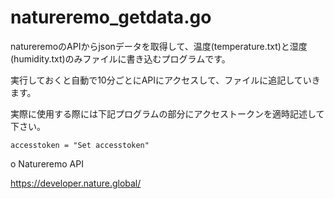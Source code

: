 # natureremo_getdata.go

natureremoのAPIからjsonデータを取得して、温度(temperature.txt)と湿度(humidity.txt)のみファイルに書き込むプログラムです。

実行しておくと自動で10分ごとにAPIにアクセスして、ファイルに追記していきます。

実際に使用する際には下記プログラムの部分にアクセストークンを適時記述して下さい。

```
accesstoken = "Set accesstoken"
```

o Natureremo API

https://developer.nature.global/

